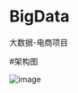 # BigData
大数据-电商项目

#架构图

![image](https://github.com/lazy-apple/BigData/blob/master/image/%E6%9E%B6%E6%9E%84%E5%9B%BE.pn)
